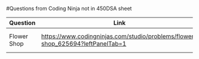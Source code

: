 #Questions from Coding Ninja not in 450DSA sheet

| Question         | Link     | Status |
|--------------|-----------|------------|
| Flower Shop | https://www.codingninjas.com/studio/problems/flower-shop_625694?leftPanelTab=1      | Surprisingly Difficult to solve.  |